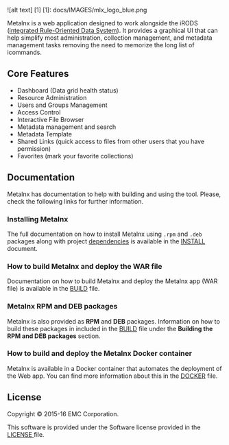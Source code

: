 ![alt text] [1]
[1]: docs/IMAGES/mlx_logo_blue.png

Metalnx is a web application designed to work alongside the iRODS ([integrated Rule-Oriented Data System](http://www.irods.org)). It provides a graphical UI that can help simplify most administration, collection management, and metadata management tasks removing the need to memorize the long list of icommands.

## Core Features

- Dashboard (Data grid health status)
- Resource Administration
- Users and Groups Management
- Access Control
- Interactive File Browser
- Metadata management and search
- Metadata Template
- Shared Links (quick access to files from other users that you have permission)
- Favorites (mark your favorite collections)

## Documentation

Metalnx has documentation to help with building and using the tool. Please, check the following links for further information.

### Installing Metalnx

The full documentation on how to install Metalnx using `.rpm` and `.deb` packages along with project [dependencies](docs/INSTALL.md#dependencies) is available in the [INSTALL](docs/INSTALL.md) document.

### How to build Metalnx and deploy the WAR file

Documentation on how to build Metalnx and deploy the Metalnx app (WAR file) is available in the [BUILD](docs/BUILD.md) file. 

### Metalnx RPM and DEB packages

Metalnx is also provided as **RPM** and **DEB** packages. Information on how to build these packages in included in the [BUILD](docs/BUILD.md) file under the **Building the RPM and DEB packages** section.

### How to build and deploy the Metalnx Docker container

Metalnx is available in a Docker container that automates the deployment of the Web app. You can find more information about this in the [DOCKER](docs/DOCKER.md) file.

## License

Copyright © 2015-16 EMC Corporation.

This software is provided under the Software license provided in the <a href="LICENSE.md"> LICENSE </a> file.
